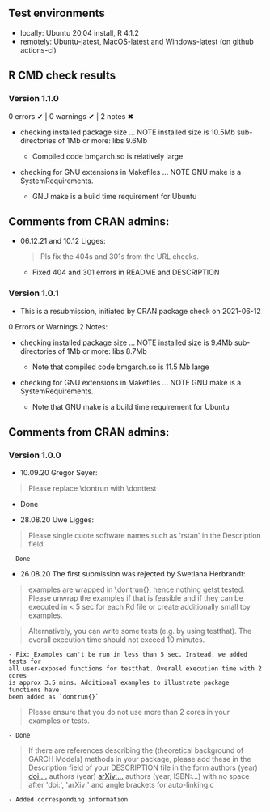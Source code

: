 ## Test environments
* locally: Ubuntu 20.04 install, R 4.1.2
* remotely: Ubuntu-latest, MacOS-latest and Windows-latest (on github actions-ci)

  
## R CMD check results

### Version 1.1.0
0 errors ✔ | 0 warnings ✔ | 2 notes ✖

* checking installed package size ... NOTE
    installed size is 10.5Mb
    sub-directories of 1Mb or more:
      libs   9.6Mb

  - Compiled code bmgarch.so is relatively large

* checking for GNU extensions in Makefiles ... NOTE
  GNU make is a SystemRequirements.
  
  - GNU make is a build time requirement for Ubuntu
  
## Comments from CRAN admins:
* 06.12.21 and 10.12 Ligges:
  > Pls fix the 404s and 301s from the URL checks.
  - Fixed 404 and 301 errors in README and DESCRIPTION


### Version 1.0.1
* This is a resubmission, initiated by CRAN package check on 2021-06-12

0 Errors or Warnings
2 Notes:

* checking installed package size ... NOTE
    installed size is  9.4Mb
    sub-directories of 1Mb or more:
      libs   8.7Mb

  - Note that compiled code bmgarch.so is 11.5 Mb large

* checking for GNU extensions in Makefiles ... NOTE
  GNU make is a SystemRequirements.

  - Note that GNU make is a build time requirement for Ubuntu

## Comments from CRAN admins:


### Version 1.0.0
* 10.09.20 Gregor Seyer: 
> Please replace \dontrun with \donttest
  
  - Done

* 28.08.20 Uwe Ligges: 
> Please single quote software names such as 'rstan' in the Description field.

	- Done


* 26.08.20 The first submission was rejected by Swetlana Herbrandt:

> examples are wrapped in \dontrun{}, hence nothing getst 
> tested. Please unwrap the examples if that is feasible and if they can
> be executed in < 5 sec for each Rd file or create additionally small toy
> examples.

> Alternatively, you can write some tests (e.g. by using testthat). The
> overall execution time should not exceed 10 minutes.

	- Fix: Examples can't be run in less than 5 sec. Instead, we added tests for
	all user-exposed functions for testthat. Overall execution time with 2 cores
	is approx 3.5 mins. Additional examples to illustrate package functions have
	been added as `dontrun{}`

> Please ensure that you do not use more than 2 cores in your examples or
> tests.

	- Done

> If there are references describing the (theoretical background of GARCH
> Models) methods in your package, please add these in the Description
> field of your DESCRIPTION file in the form
> authors (year) <doi:...>
> authors (year) <arXiv:...>
> authors (year, ISBN:...)
> with no space after 'doi:', 'arXiv:' and angle brackets for auto-linking.c

	- Added corresponding information
